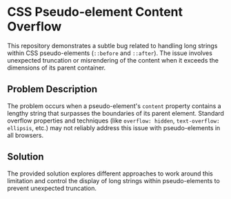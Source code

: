 # CSS Pseudo-element Content Overflow

This repository demonstrates a subtle bug related to handling long strings within CSS pseudo-elements (`::before` and `::after`).  The issue involves unexpected truncation or misrendering of the content when it exceeds the dimensions of its parent container.

## Problem Description

The problem occurs when a pseudo-element's `content` property contains a lengthy string that surpasses the boundaries of its parent element.  Standard overflow properties and techniques (like `overflow: hidden`, `text-overflow: ellipsis`, etc.) may not reliably address this issue with pseudo-elements in all browsers.

## Solution

The provided solution explores different approaches to work around this limitation and control the display of long strings within pseudo-elements to prevent unexpected truncation.